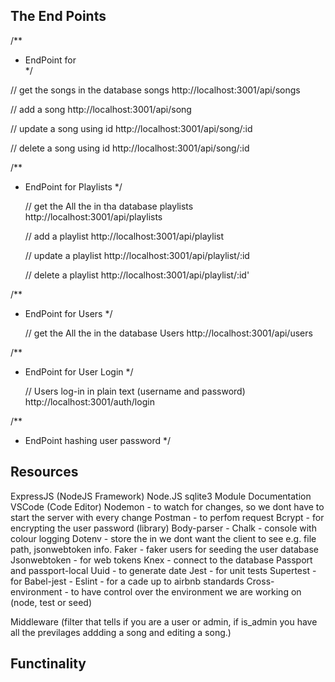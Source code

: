 ## The End Points

/\*\*

- EndPoint for  
  \*/

// get the songs in the database songs
http://localhost:3001/api/songs

// add a song
http://localhost:3001/api/song

// update a song using id
http://localhost:3001/api/song/:id

// delete a song using id
http://localhost:3001/api/song/:id

/\*\*

- EndPoint for Playlists
  \*/

  // get the All the in tha database playlists
  http://localhost:3001/api/playlists

  // add a playlist
  http://localhost:3001/api/playlist

  // update a playlist
  http://localhost:3001/api/playlist/:id

  // delete a playlist
  http://localhost:3001/api/playlist/:id'

/\*\*

- EndPoint for Users
  \*/

  // get the All the in the database Users
  http://localhost:3001/api/users

/\*\*

- EndPoint for User Login
  \*/

  // Users log-in in plain text (username and password)
  http://localhost:3001/auth/login

/\*\*

- EndPoint hashing user password
  \*/

## Resources

ExpressJS (NodeJS Framework)
Node.JS sqlite3 Module Documentation
VSCode (Code Editor)
Nodemon - to watch for changes, so we dont have to start the server with every change
Postman - to perfom request
Bcrypt - for encrypting the user password (library)
Body-parser -
Chalk - console with colour logging
Dotenv - store the in we dont want the client to see e.g. file path, jsonwebtoken info.
Faker - faker users for seeding the user database
Jsonwebtoken - for web tokens
Knex - connect to the database
Passport and passport-local
Uuid - to generate date
Jest - for unit tests
Supertest - for
Babel-jest -
Eslint - for a cade up to airbnb standards
Cross-environment - to have control over the environment we are working on (node, test or seed)

Middleware (filter that tells if you are a user or admin, if is_admin you have all the previlages addding a song and editing a song.)

## Functinality
